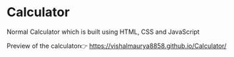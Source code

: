# Calculator
Normal Calculator which is built using HTML, CSS and JavaScript

Preview of the calculator👉 https://vishalmaurya8858.github.io/Calculator/
